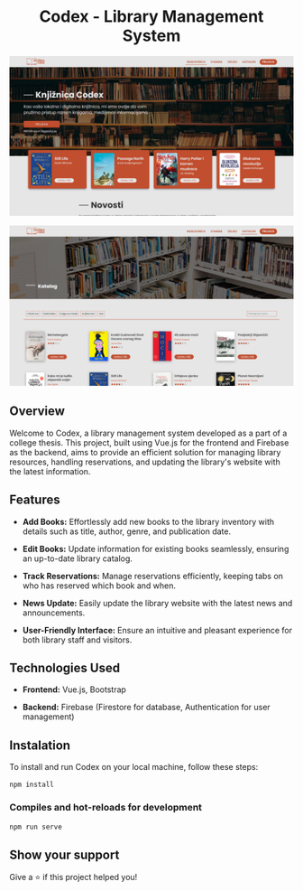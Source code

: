 <h1 align="center">Codex - Library Management System</h1>

![alt text](screens/screen1.png)

![alt text](screens/screen2.png)

## Overview

Welcome to Codex, a library management system developed as a part of a college thesis. This project, built using Vue.js for the frontend and Firebase as the backend, aims to provide an efficient solution for managing library resources, handling reservations, and updating the library's website with the latest information.

## Features

- **Add Books:** Effortlessly add new books to the library inventory with details such as title, author, genre, and publication date.

- **Edit Books:** Update information for existing books seamlessly, ensuring an up-to-date library catalog.

- **Track Reservations:** Manage reservations efficiently, keeping tabs on who has reserved which book and when.

- **News Update:** Easily update the library website with the latest news and announcements.

- **User-Friendly Interface:** Ensure an intuitive and pleasant experience for both library staff and visitors.

## Technologies Used

- **Frontend:** Vue.js, Bootstrap

- **Backend:** Firebase (Firestore for database, Authentication for user management)

## Instalation

To install and run Codex on your local machine, follow these steps:

```
npm install
```

### Compiles and hot-reloads for development
```
npm run serve
```

## Show your support

Give a ⭐️ if this project helped you!
